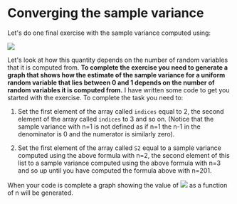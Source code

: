 # Converging the sample variance

Let's do one final exercise with the sample variance computed using:

![](https://render.githubusercontent.com/render/math?math=S^2=\frac{n}{n-1}\left[\left(\frac{1}{n}\sum_{i=1}^{n}X_i^2\right)-\overline{X}^2\right])

Let's look at how this quantity depends on the number of random variables that it is computed from.  __To complete the exercise you need to generate a graph that shows how the estimate of the sample variance for a uniform random variable that lies between 0 and 1 depends on the number of random variables it is computed from.__   I have written some code to get you started with the exercise.  To complete the task you need to:

1. Set the first element of the array called `indices` equal to 2, the second element of the array called `indices` to 3 and so on.  (Notice that the sample variance with n=1 is not defined as if n=1 the n-1 in the denominator is 0 and the numerator is similarly zero).

2. Set the first element of the array called `S2` equal to a sample variance computed using the above formula with n=2, the second element of this list to a sample variance computed using the above formula with n=3 and so up until you have computed the formula above with n=201.

When your code is complete a graph showing the value of ![](https://render.githubusercontent.com/render/math?math=S^2) as a function of n will be generated.
